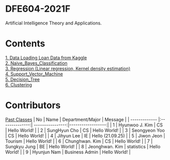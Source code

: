 # DFE604-2021F
Artificial Intelligence Theory and Applications.

# Contents
[1. Data Loading Loan Data from Kaggle](https://github.com/mlvlab/DFE604-2020F/blob/master/1_Data_Loading_Loan_Data_from_Kaggle.ipynb)  
[2. Naive_Bayes_Classification](https://github.com/mlvlab/DFE604-2020F/blob/master/2_Naive_Bayes_Classification.ipynb)  
[3. Regression (Linear regression, Kernel density estimation)](https://github.com/mlvlab/DFE604-2020F/blob/master/3_Regression.ipynb)  
[4. Support_Vector_Machine](https://github.com/mlvlab/DFE604-2020F/blob/master/4_Support_Vector_Machine.ipynb)   
[5. Decision_Tree](https://github.com/mlvlab/DFE604-2020F/blob/master/5_Decision_Tree.ipynb)  
[6. Clustering](https://github.com/mlvlab/DFE604-2020F/blob/master/6_Clustering.ipynb)  




# Contributors 
[Past Classes](https://github.com/mlvlab/DFE604-2020F/blob/master/PastClasses.md)
| No            | Name           | Department/Major | Message           |
| ------------- |:--------------:| ----------------:|------------------:|
| 1             | Hyunwoo J. Kim | CS               | Hello World!      |
| 2             | SungHyun Cho   | CS               | Hello World!      |
| 3         		| Seongyeon Yoo	 | CS		            | Hello World!	    |
| 4             | Jihyun Lee     | IE               | Hello (21.09.25)  |
| 5             | Jiwon Jeon     | Tourism          | Hello World!      |
| 6             | Chunghwan. Kim | CS               | Hello World!      |
| 7             | Sungkyu Jung   | BE               | Hello World!      |
| 8             | Jeonghwan. Kim | statistics       | Hello World!      |
| 9             | Hyunjun Nam    | Business Admin   | Hello World!      |
